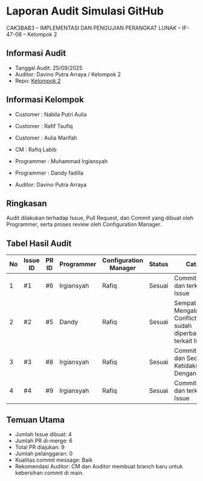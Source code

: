 # Laporan Audit Simulasi GitHub
CAK3BAB3 – IMPLEMENTASI DAN PENGUJIAN PERANGKAT LUNAK – IF-47-08 – Kelompok 2

## Informasi Audit
- Tanggal Audit: 25/09/2025
- Auditor: Davino Putra Arraya / Kelompok 2
- Repo: [Kelompok 2](README.md)

## Informasi Kelompok
- Customer : Nabila Putri Aulia
- Customer : Rafif Taufiq
- Customer : Aulia Marifah

- CM : Rafiq Labib

- Programmer : Muhammad Irgiansyah
- Programmer : Dandy fadilla
  
- Auditor: Davino Putra Arraya

## Ringkasan
Audit dilakukan terhadap Issue, Pull Request, dan Commit yang dibuat oleh Programmer, serta proses review oleh Configuration Manager.

## Tabel Hasil Audit
| No | Issue ID | PR ID | Programmer | Configuration Manager | Status       | Catatan                                                                 |
|----|----------|-------|------------|-----------------------|--------------|-------------------------------------------------------------------------|
| 1  | #1       | #6    | Irgiansyah | Rafiq                 | Sesuai       | Commit rapi dan terkait Issue                                           |
| 2  | #2       | #5    | Dandy      | Rafiq                 | Sesuai       | Sempat Mengalami Conflict tetapi sudah diperbaiki dan terkait Issue     |
| 3  | #3       | #8    | Irgiansyah | Rafiq                 | Sesuai       | Commit rapi dan Sedikit Ketidaksesuaian Dengan Issue                    |
| 4  | #4       | #9    | Irgiansyah | Rafiq                 | Sesuai       | Commit rapi dan terkait Issue                                           |

## Temuan Utama
- Jumlah Issue dibuat: 4
- Jumlah PR di-merge: 6
- Total PR diajukan: 9
- Jumlah pelanggaran: 0
- Kualitas commit message: Baik
- Rekomendasi Auditor: CM dan Auditor membuat branch baru untuk kebersihan commit di main.
